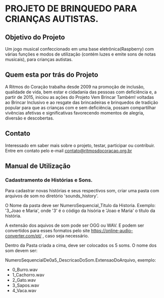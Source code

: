 # PROJETO DE BRINQUEDO PARA CRIANÇAS AUTISTAS.

## Objetivo do Projeto

Um jogo musical confeccionado em uma base eletrônica(Raspberry) com várias funções e modos de utilização (contém luzes e emite sons de notas musicais), para crianças autistas.

## Quem esta por trás do Projeto

A Ritmos do Coração trabalha desde 2009 na promoção de inclusão, qualidade de vida, bem estar e cidadania das pessoas com deficiência e, a partir de 2015, iniciou as ações do Projeto Vem Brincar Também! voltadas ao Brincar Inclusivo e ao resgate das brincadeiras e brinquedos de tradição popular para que as crianças com e sem deficiência, possam compartilhar vivências afetivas e significativas favorecendo momentos de alegria, diversão e descobertas.

## Contato

Interessado em saber mais sobre o projeto, testar, participar ou contribuir.
Entre em contato pelo e-mail contato@ritmosdocoracao.org.br 

## Manual de Utilização

### Cadastramento de Histórias e Sons.

Para cadastrar novas histórias e seus respectivos som, criar uma pasta com arquivos de som no diretório 'sounds_history'.

O Nome da pasta deve ser NumeroSequencial_Titulo da Historia. Exemplo:  '3_Joao e Maria', onde '3' é o código da hisória e 'Joao e Maria' o título da história.

A extensão dos aquivos de som pode ser OGG ou WAV. E podem ser convertidos para esses formatos pelo site https://online-audio-converter.com/pt/ , caso seja necessário.

Dentro da Pasta criada a cima, deve ser colocados os 5 soms. O nome dos som devem ser:

NumeroSequencialDe0a5_DescricaoDoSom.ExtensaoDoArquivo, exemplo:

- 0_Burro.wav
- 1_Cachorro.wav
- 2_Gato.wav
- 3_Sapos.wav
- 4_Vaca.wav

